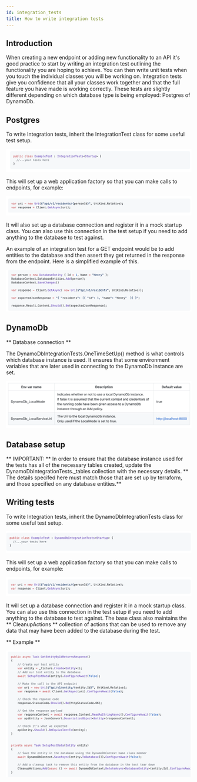 ```yaml
---
id: integration_tests
title: How to write integration tests
---
```


## Introduction

When creating a new endpoint or adding new functionality to an API it's good practice to start by writing an integration test outlining the functionality you are hoping to achieve. You can then write unit tests when you touch the individual classes you will be working on. Integration tests give you confidence that all your classes work together and that the full feature you have made is working correctly. These tests are slightly different depending on which database type is being employed: Postgres of DynamoDb.

## Postgres

To write Integration tests, inherit the IntegrationTest class for some useful test setup.

![alt text](./doc-images/postgres1.png)

This will set up a web application factory so that you can make calls to endpoints, for example:

![alt text](./doc-images/postgres2.png)

It will also set up a database connection and register it in a mock startup class. You can also use this connection in the test setup if you need to add anything to the database to test against.

An example of an integration test for a GET endpoint would be to add entities to the database and then assert they get returned in the response from the endpoint. Here is a simplified example of this.

![alt text](./doc-images/postgres3.png)

## DynamoDb

** Database connection **

The DynamoDbIntegrationTests.OneTimeSetUp() method is what controls which database instance is used. It ensures that some environment variables that are later used in connecting to the DynamoDb instance are set.

![alt text](./doc-images/postgres4.png)

## Database setup

** IMPORTANT: ** In order to ensure that the database instance used for the tests has all of the necessary tables created, update the DynamoDbIntegrationTests._tables collection with the necessary details. ** The details specifed here must match those that are set up by terraform, and those specified on any database entities.**

## Writing tests
To write Integration tests, inherit the DynamoDbIntegrationTests class for some useful test setup.

![alt text](./doc-images/tests1.png)

This will set up a web application factory so that you can make calls to endpoints, for example:

![alt text](./doc-images/tests2.png)

It will set up a database connection and register it in a mock startup class. You can also use this connection in the test setup if you need to add anything to the database to test against. The base class also maintains the ** CleanupActions  ** collection of actions that can be used to remove any data that may have been added to the database during the test.

** Example **

![alt text](./doc-images/tests3.png)
